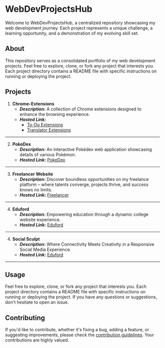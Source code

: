 # WebDevProjectsHub

Welcome to WebDevProjectsHub, a centralized repository showcasing my web development journey. Each project represents a unique challenge, a learning opportunity, and a demonstration of my evolving skill set.

## About

This repository serves as a consolidated portfolio of my web development projects. Feel free to explore, clone, or fork any project that interests you. Each project directory contains a README file with specific instructions on running or deploying the project.

## Projects

1. **Chrome-Extensions**
   - ***Description:*** A collection of Chrome extensions designed to enhance the browsing experience.
   - ***Hosted Link:***
       - [To-Do Extensions](https://ornate-starburst-facc70.netlify.app/)
       - [Translator Extensions](https://resplendent-cheesecake-e5a00a.netlify.app/)
---

2. **PokeDex**
   - ***Description:*** An interactive Pokédex web application showcasing details of various Pokémon.
   - ***Hosted Link:*** [PokeDex](https://dreamy-strudel-74ab8d.netlify.app/)
---

3. **Freelancer Website**
   - ***Description:*** Discover boundless opportunities on my freelance platform – where talents converge, projects thrive, and success knows no limits.
   - ***Hosted Link:*** [Freelancer](https://storied-brioche-b19aaa.netlify.app/)
---

4. **Eduford**
   - ***Description:*** Empowering education through a dynamic college website experience.
   - ***Hosted Link:*** [Eduford](https://earnest-malasada-1b41c3.netlify.app/)
---

4. **Social Sculpt**
   - ***Description:*** Where Connectivity Meets Creativity in a Responsive Social Media Experience.
   - ***Hosted Link:*** [Eduford](https://wondrous-jelly-d31b96.netlify.app/)
---

## Usage
Feel free to explore, clone, or fork any project that interests you. Each project directory contains a README file with specific instructions on running or deploying the project. If you have any questions or suggestions, don't hesitate to open an issue.

## Contributing
If you'd like to contribute, whether it's fixing a bug, adding a feature, or suggesting improvements, please check the [contribution guidelines](./CONTRIBUTING.md). Your contributions are highly valued.

